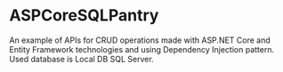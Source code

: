 # ASPCoreSQLPantry
An example of APIs for CRUD operations made with ASP.NET Core and Entity Framework technologies and using Dependency Injection pattern. Used database is Local DB SQL Server.
